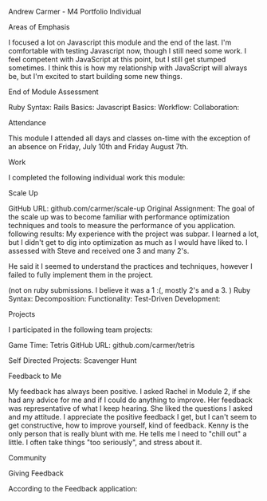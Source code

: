 Andrew Carmer - M4 Portfolio
Individual

Areas of Emphasis

I focused a lot on Javascript this module and the end of the last. I'm comfortable with testing Javascript now, though I still need some work. I feel competent with JavaScript at this point, but I still get stumped sometimes. I think this is how my relationship with JavaScript will always be, but I'm excited to start building some new things.


End of Module Assessment

Ruby Syntax:
Rails Basics:
Javascript Basics:
Workflow:
Collaboration:

Attendance

This module I attended all days and classes on-time with the exception of an absence on Friday, July 10th and Friday August 7th.

Work

I completed the following individual work this module:

Scale Up

GitHub URL: github.com/carmer/scale-up
Original Assignment:
 The goal of the scale up was to become familiar with performance optimization techniques and tools to measure the performance of you application.
following results: My experience with the project was subpar. I learned a lot, but I didn't get to dig into optimization as much as I would have liked to. I assessed with Steve and received one 3 and many 2's.

He said it I seemed to understand the practices and techniques, however I failed to fully implement them in the project.

(not on ruby submissions. I believe it was a 1 :(, mostly 2's and a 3. )
Ruby Syntax:
Decomposition:
Functionality:
Test-Driven Development:

Projects

I participated in the following team projects:

Game Time: Tetris
GitHub URL: github.com/carmer/tetris



Self Directed Projects: Scavenger Hunt

Feedback to Me

My feedback has always been positive. I asked Rachel in Module 2, if she had any advice for me and if I could do anything to improve. Her feedback was representative of what I keep hearing. She liked the questions I asked and my attitude. I appreciate the positive feedback I get, but I can't seem to get constructive, how to improve yourself, kind of feedback. Kenny is the only person that is really blunt with me. He tells me I need to "chill out" a little. I often take things "too seriously", and stress about it.

Community

Giving Feedback

According to the Feedback application:
